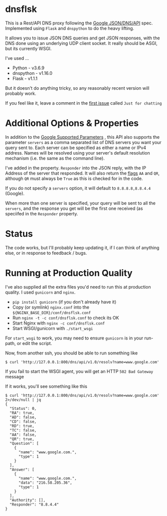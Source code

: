 # dnsflsk

This is a Rest/API DNS proxy following the [Google JSON/DNS/API](https://developers.google.com/speed/public-dns/docs/doh/json) spec.
Implemented using `Flask` and `dnspython` to do the heavy lifting.

It allows you to issue JSON DNS queries and get JSON responses, with the DNS done using an 
underlying UDP client socket.  It really should be ASGI, but its currently WSGI.

I've used ...

* Python - v3.6.9
* dnspython - v1.16.0
* Flask - v1.1.1

But it doesn't do anything tricky, so any reasonably recent version will probably work.

If you feel like it, leave a comment in the [first issue](https://github.com/james-stevens/dnsflsk/issues/1) called `Just for chatting`



# Additional Options & Properties

In addition to the [Google Supported Parameters](https://developers.google.com/speed/public-dns/docs/doh/json#supported_parameters)
, this API also supports the parameter `servers` as a comma separated list of DNS servers you want your query sent to.
Each server can be specified as either a name or IPv4 address. Names will be resolved using your server's default resolution mechanism
(i.e. the same as the command line).

I've added in the property. `Responder` into the JSON reply, with the IP Address of the server that responded.
It will also return the [flags](https://tools.ietf.org/html/rfc2065#section-6.1) `AA` and `QR`,
although `QR` must always be `True` as this is checked for in the code.

If you do not specify a `servers` option, it will default to `8.8.8.8,8.8.4.4` (Google).

When more than one server is specified, your query will be sent to all the `servers`, and the
response you get will be the first one received (as speciifed in the `Responder` property.


# Status

The code works, but I'll probably keep updating it, if I can think of anything else, or in response to feedback / bugs.



# Running at Production Quality

I've also supplied all the extra files you'd need to run this at production quality. I used `gunicorn` and `nginx`.

* `pip install gunicorn` (if you don't already have it)
* Copy (or symlink) `nginx.conf` into the `${NGINX_BASE_DIR}/conf/dnsflsk.conf`
* Run `nginx -t -c conf/dnsflsk.conf` to check its OK
* Start Nginx with `nginx -c conf/dnsflsk.conf`
* Start WSGI/gunicorn with `./start_wsgi`

For `start_wsgi` to work, you may need to ensure `gunicorn` is in your run-path, or edit the script.

Now, from another ssh, you should be able to run something like

```
$ curl 'http://127.0.0.1:800/dns/api/v1.0/resolv?name=www.google.com'
```
If you fail to start the WSGI agent, you will get an HTTP `502 Bad Gateway` message

If it works, you'll see something like this
```
$ curl 'http://127.0.0.1:800/dns/api/v1.0/resolv?name=www.google.com' 2>/dev/null | jq
{
  "Status": 0,
  "RA": true,
  "AD": false,
  "CD": false,
  "RD": true,
  "TC": false,
  "AA": false,
  "QR": true,
  "Question": [
    {
      "name": "www.google.com.",
      "type": 1
    }
  ],
  "Answer": [
    {
      "name": "www.google.com.",
      "data": "216.58.205.36",
      "type": 1
    }
  ],
  "Authority": [],
  "Responder": "8.8.4.4"
}
```
